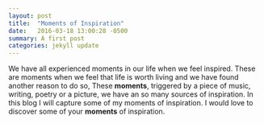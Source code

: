 ```yaml
---
layout: post
title:  "Moments of Inspiration"
date:   2016-03-18 13:00:28 -0500
summary: A first post
categories: jekyll update
---
```


We have all experienced moments in our life when we feel inspired. These are moments when we feel that life is worth living and we have found another reason to do so, These __moments__, triggered by a piece of music, writing, poetry or a picture, we have an so many sources of inspiration.
In this blog I will capture some of my moments of inspiration.
I would love to discover some of your __moments__ of inspiration.
